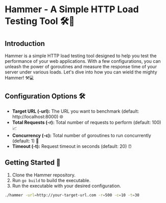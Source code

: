 # Hammer - A Simple HTTP Load Testing Tool 🛠️🚀

## Introduction
Hammer is a simple HTTP load testing tool designed to help you test the performance of your web applications. With a few configurations, you can unleash the power of goroutines and measure the response time of your server under various loads. Let's dive into how you can wield the mighty Hammer! ⚒️💻

## Configuration Options 🛠️
- **Target URL (-url):** The URL you want to benchmark (default: http://localhost:8000) 🌐
- **Total Requests (-r):** Total number of requests to perform (default: 100) 📈
- **Concurrency (-c):** Total number of goroutines to run concurrently (default: 1) 🏃
- **Timeout (-t):** Request timeout in seconds (default: 20) ⏰

## Getting Started 🔨
1. Clone the Hammer repository.
2. Run `go build` to build the executable.
3. Run the executable with your desired configuration.

```bash
./hammer -url=http://your-target-url.com -r=500 -c=10 -t=30
